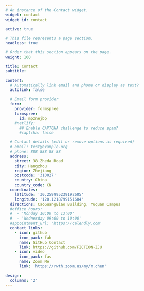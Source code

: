 ```yaml
---
# An instance of the Contact widget.
widget: contact
widget_id: contact

active: true

# This file represents a page section.
headless: true

# Order that this section appears on the page.
weight: 100

title: Contact
subtitle:

content:
  # Automatically link email and phone or display as text?
  autolink: false

  # Email form provider
  form:
    provider: formspree
    formspree:
      id: mpznejbp
    #netlify:
      ## Enable CAPTCHA challenge to reduce spam?
      #captcha: false

  # Contact details (edit or remove options as required)
  # email: test@example.org
  # phone: 888 888 88 88
  address:
    street: 38 Zheda Road
    city: Hangzhou
    region: Zhejiang
    postcode: '310027'
    country: China
    country_code: CN
  coordinates:
    latitude: '30.259995239192605'
    longitude: '120.1218799151604'
  directions: CaoGuangBiao Building, Yuquan Campus
  #office_hours:
  #  - 'Monday 10:00 to 13:00'
  #  - 'Wednesday 09:00 to 10:00'
  #appointment_url: 'https://calendly.com'
  contact_links:
    - icon: github
      icon_pack: fab
      name: GitHub Contact
      link: https://github.com/FICTION-ZJU
    - icon: video
      icon_pack: fas
      name: Zoom Me
      link: 'https://rwth.zoom.us/my/m.chen'

design:
  columns: '2'
---
```

